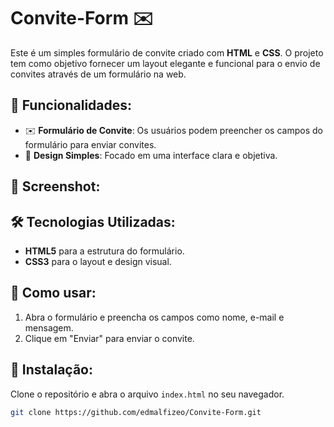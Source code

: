 # Convite-Form ✉️

Este é um simples formulário de convite criado com **HTML** e **CSS**. O projeto tem como objetivo fornecer um layout elegante e funcional para o envio de convites através de um formulário na web.

## 🌟 Funcionalidades:
- ✉️ **Formulário de Convite**: Os usuários podem preencher os campos do formulário para enviar convites.
- 🎨 **Design Simples**: Focado em uma interface clara e objetiva.

## 📸 Screenshot:


## 🛠 Tecnologias Utilizadas:
- **HTML5** para a estrutura do formulário.
- **CSS3** para o layout e design visual.

## 🚀 Como usar:
1. Abra o formulário e preencha os campos como nome, e-mail e mensagem.
2. Clique em "Enviar" para enviar o convite.

## 📂 Instalação:
Clone o repositório e abra o arquivo `index.html` no seu navegador.

```bash
git clone https://github.com/edmalfizeo/Convite-Form.git
